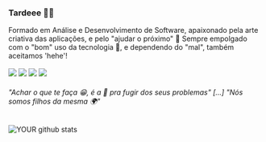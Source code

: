 ### Tardeee 🐺🐯

Formado em Análise e Desenvolvimento de Software, apaixonado pela arte criativa das aplicações, e pelo "ajudar o próximo" 🤩
Sempre empolgado com o "bom" uso da tecnologia 🤪, e dependendo do "mal", também aceitamos 'hehe'!
<br><br>
[<img src="https://img.shields.io/badge/meninomichael-%231DA1F2.svg?&style=social&logo=twitter" />](https://twitter.com/MichaelMenino)
[<img src="https://img.shields.io/badge/meninomichael-%230077B5.svg?&style=social&logo=linkedin" />](https://www.linkedin.com/in/michael-santos-618403129/)
[<img src = "https://img.shields.io/badge/meninomichael-%23E4405F.svg?&style=social&logo=instagram">](https://www.instagram.com/meninomichael/)
[<img src = "https://img.shields.io/badge/meninomichael-%231877F2.svg?&style=social&logo=facebook">](https://www.facebook.com/michael.santos.7311352)
<br>
<h6>"Achar o que te faça 😁, é a 🔑 pra fugir dos seus problemas" [...] "Nós somos filhos da mesma 🌍"</h6>

![YOUR github stats](https://github-readme-stats.vercel.app/api?username=meninomichael-mm)
<br>
